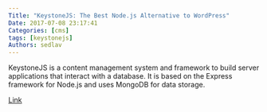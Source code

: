 ```yaml
---
Title: "KeystoneJS: The Best Node.js Alternative to WordPress"
Date: 2017-07-08 23:17:41
Categories: [cms]
tags: [keystonejs]
Authors: sedlav
---
```


KeystoneJS is a content management system and framework to build server applications that interact with a database. It is based on the Express framework for Node.js and uses MongoDB for data storage.

[Link](https://www.sitepoint.com/keystonejs-best-node-js-alternative-wordpress/)
